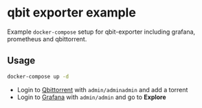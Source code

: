 # qbit exporter example

Example `docker-compose` setup for qbit-exporter including grafana, prometheus and qbittorrent.

## Usage

```sh
docker-compose up -d
```

* Login to [Qbittorrent](http://localhost:8080) with `admin/adminadmin` and add a torrent
* Login to [Grafana](http://localhost:3000) with `admin/admin` and go to **Explore**
